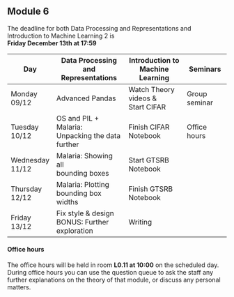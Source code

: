 
## Module 6

The deadline for both Data Processing and Representations and Introduction to Machine Learning 2 is<br>**Friday December 13th at 17:59**

| Day                | Data Processing<br>and Representations | Introduction to<br>Machine Learning | Seminars          |
| ------------------ | ---------------------------- | ----------------------------------- | --------------------------- |
| Monday<br>09/12    | Advanced Pandas              | Watch Theory videos &<br>Start CIFAR | Group seminar              |
| Tuesday<br>10/12   | OS and PIL + Malaria:<br>Unpacking the data further | Finish CIFAR Notebook | Office hours       |
| Wednesday<br>11/12 | Malaria: Showing all<br>bounding boxes | Start GTSRB Notebook      |                             |
| Thursday<br>12/12  | Malaria: Plotting<br>bounding box widths | Finish GTSRB Notebook   |                             |
| Friday<br>13/12    | Fix style & design<br>BONUS: Further exploration | Writing         |                             |



#### Office hours

The office hours will be held in room **L0.11 at 10:00** on the scheduled day. During office hours you can use the question queue to ask the staff any further explanations on the theory of that module, or discuss any personal matters.

